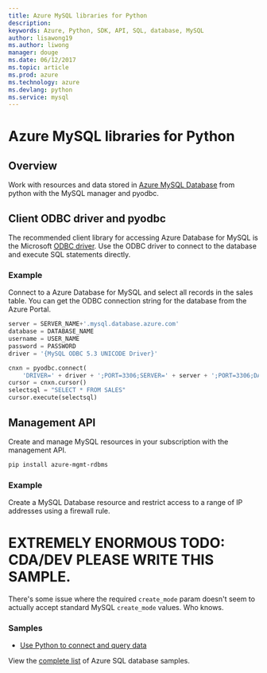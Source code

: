 ```yaml
---
title: Azure MySQL libraries for Python
description: 
keywords: Azure, Python, SDK, API, SQL, database, MySQL
author: lisawong19
ms.author: liwong
manager: douge
ms.date: 06/12/2017
ms.topic: article
ms.prod: azure
ms.technology: azure
ms.devlang: python
ms.service: mysql
---
```

# Azure MySQL libraries for Python 

## Overview

Work with resources and data stored in [Azure MySQL Database](/azure/mysql/overview) from python with the MySQL manager and pyodbc.

## Client ODBC driver and pyodbc

The recommended client library for accessing Azure Database for MySQL is the Microsoft [ODBC driver](/azure/sql-database/sql-database-connect-query-python#install-the-python-and-database-communication-libraries). Use the ODBC driver to connect to the database and execute SQL statements directly.

### Example

Connect to a Azure Database for MySQL and select all records in the sales table. You can get the ODBC connection string for the database from the Azure Portal.

```python
server = SERVER_NAME+'.mysql.database.azure.com'
database = DATABASE_NAME
username = USER_NAME
password = PASSWORD
driver = '{MySQL ODBC 5.3 UNICODE Driver}'

cnxn = pyodbc.connect(
    'DRIVER=' + driver + ';PORT=3306;SERVER=' + server + ';PORT=3306;DATABASE=' + database + ';UID=' + username + ';PWD=' + password)
cursor = cnxn.cursor()
selectsql = "SELECT * FROM SALES"
cursor.execute(selectsql)
```

## Management API

Create and manage MySQL resources in your subscription with the management API.

```bash
pip install azure-mgmt-rdbms
```

### Example

Create a MySQL Database resource and restrict access to a range of IP addresses using a firewall rule.

# EXTREMELY ENORMOUS __TODO__: CDA/DEV PLEASE WRITE THIS SAMPLE.

There's some issue where the required `create_mode` param doesn't seem to actually accept standard MySQL `create_mode` values. Who knows.

### Samples

* [Use Python to connect and query data][1]   

[1]: https://docs.microsoft.com/azure/sql-database/sql-database-connect-query-python

View the [complete list](https://azure.microsoft.com/resources/samples/?platform=python&term=SQL) of Azure SQL database samples. 
